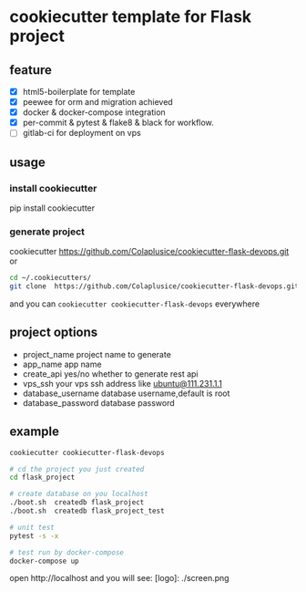 #  cookiecutter template for Flask project

## feature

- [x]  html5-boilerplate for template
- [x]  peewee for orm and migration achieved 
- [x]  docker & docker-compose integration
- [x]  per-commit & pytest & flake8 & black for workflow.
- [ ]    gitlab-ci for deployment on vps 

## usage

### install cookiecutter
    
pip install cookiecutter

### generate project

cookiecutter <https://github.com/Colaplusice/cookiecutter-flask-devops.git>
or

```bash
cd ~/.cookiecutters/
git clone  https://github.com/Colaplusice/cookiecutter-flask-devops.git
```
and you can `cookiecutter cookiecutter-flask-devops` everywhere 

## project options

- project_name  project name to generate
- app_name      app name
- create_api  yes/no whether to generate rest api
- vps_ssh   your vps ssh address like ubuntu@111.231.1.1
- database_username  database username,default is root
- database_password  database password

## example 

```bash
cookiecutter cookiecutter-flask-devops

# cd the project you just created
cd flask_project

# create database on you localhost 
./boot.sh  createdb flask_project
./boot.sh  createdb flask_project_test

# unit test
pytest -s -x

# test run by docker-compose
docker-compose up 

```

open http://localhost  and you will see:
[logo]: ./screen.png
